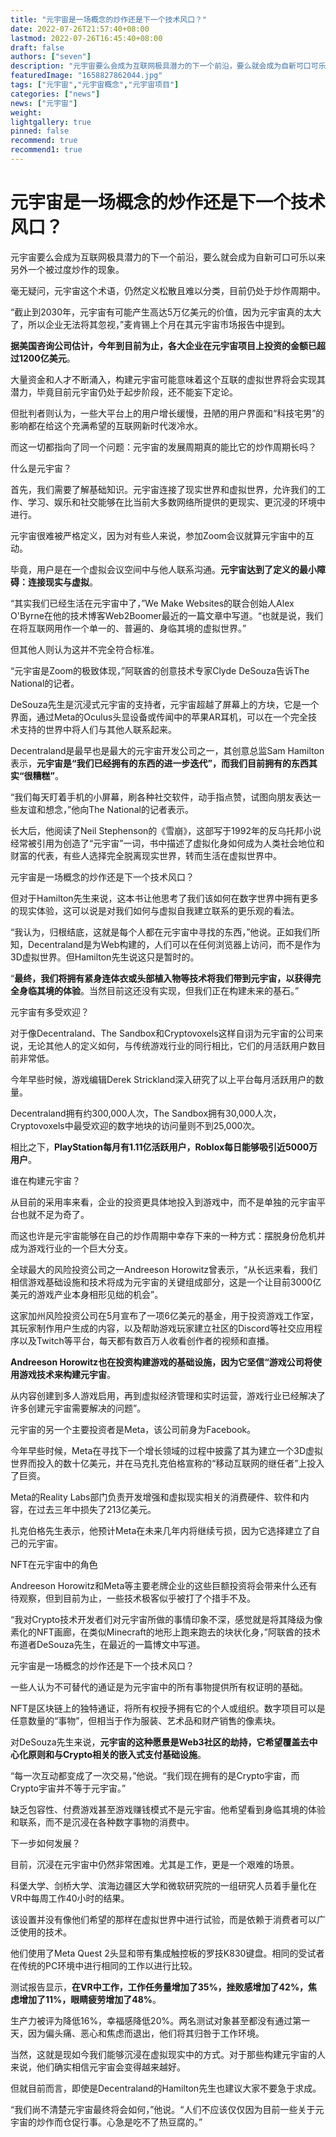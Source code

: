 ```yaml
---
title: "元宇宙是一场概念的炒作还是下一个技术风口？"
date: 2022-07-26T21:57:40+08:00
lastmod: 2022-07-26T16:45:40+08:00
draft: false
authors: ["seven"]
description: "元宇宙要么会成为互联网极具潜力的下一个前沿，要么就会成为自新可口可乐以来另外一个被过度炒作的现象。"
featuredImage: "1658827862044.jpg"
tags: ["元宇宙","元宇宙概念","元宇宙项目"]
categories: ["news"]
news: ["元宇宙"]
weight: 
lightgallery: true
pinned: false
recommend: true
recommend1: true
---
```


# 元宇宙是一场概念的炒作还是下一个技术风口？

元宇宙要么会成为互联网极具潜力的下一个前沿，要么就会成为自新可口可乐以来另外一个被过度炒作的现象。

毫无疑问，元宇宙这个术语，仍然定义松散且难以分类，目前仍处于炒作周期中。

“截止到2030年，元宇宙有可能产生高达5万亿美元的价值，因为元宇宙真的太大了，所以企业无法将其忽视，”麦肯锡上个月在其元宇宙市场报告中提到。

**据美国咨询公司估计，今年到目前为止，各大企业在元宇宙项目上投资的金额已超过1200亿美元**。

大量资金和人才不断涌入，构建元宇宙可能意味着这个互联的虚拟世界将会实现其潜力，毕竟目前元宇宙仍处于起步阶段，还不能妄下定论。

但批判者则认为，一些大平台上的用户增长缓慢，丑陋的用户界面和“科技宅男”的影响都在给这个充满希望的互联网新时代泼冷水。

而这一切都指向了同一个问题：元宇宙的发展周期真的能比它的炒作周期长吗？

什么是元宇宙？

首先，我们需要了解基础知识。元宇宙连接了现实世界和虚拟世界，允许我们的工作、学习、娱乐和社交能够在比当前大多数网络所提供的更现实、更沉浸的环境中进行。

元宇宙很难被严格定义，因为对有些人来说，参加Zoom会议就算元宇宙中的互动。

毕竟，用户是在一个虚拟会议空间中与他人联系沟通。**元宇宙达到了定义的最小障碍：连接现实与虚拟**。

“其实我们已经生活在元宇宙中了，”We Make Websites的联合创始人Alex O'Byrne在他的技术博客Web2Boomer最近的一篇文章中写道。“也就是说，我们在将互联网用作一个单一的、普遍的、身临其境的虚拟世界。”

但其他人则认为这并不完全符合标准。

“元宇宙是Zoom的极致体现，”阿联酋的创意技术专家Clyde DeSouza告诉The National的记者。

DeSouza先生是沉浸式元宇宙的支持者，元宇宙超越了屏幕上的方块，它是一个界面，通过Meta的Oculus头显设备或传闻中的苹果AR耳机，可以在一个完全技术支持的世界中将人们与其他人联系起来。

Decentraland是最早也是最大的元宇宙开发公司之一，其创意总监Sam Hamilton表示，**元宇宙是“我们已经拥有的东西的进一步迭代”，而我们目前拥有的东西其实“很糟糕”**。

“我们每天盯着手机的小屏幕，刷各种社交软件，动手指点赞，试图向朋友表达一些友谊和想念，”他向The National的记者表示。

长大后，他阅读了Neil Stephenson的《雪崩》，这部写于1992年的反乌托邦小说经常被引用为创造了“元宇宙”一词，书中描述了虚拟化身如何成为人类社会地位和财富的代表，有些人选择完全脱离现实世界，转而生活在虚拟世界中。

元宇宙是一场概念的炒作还是下一个技术风口？

但对于Hamilton先生来说，这本书让他思考了我们该如何在数字世界中拥有更多的现实体验，这可以说是对我们如何与虚拟自我建立联系的更乐观的看法。

“我认为，归根结底，这就是每个人都在元宇宙中寻找的东西，”他说。正如我们所知，Decentraland是为Web构建的，人们可以在任何浏览器上访问，而不是作为3D虚拟世界。但Hamilton先生说这只是暂时的。

“**最终，我们将拥有紧身连体衣或头部植入物等技术将我们带到元宇宙，以获得完全身临其境的体验**。当然目前这还没有实现，但我们正在构建未来的基石。”

元宇宙有多受欢迎？

对于像Decentraland、The Sandbox和Cryptovoxels这样自诩为元宇宙的公司来说，无论其他人的定义如何，与传统游戏行业的同行相比，它们的月活跃用户数目前非常低。

今年早些时候，游戏编辑Derek Strickland深入研究了以上平台每月活跃用户的数量。

Decentraland拥有约300,000人次，The Sandbox拥有30,000人次，Cryptovoxels中最受欢迎的数字地块的访问量则不到25,000次。

相比之下，**PlayStation每月有1.11亿活跃用户，Roblox每日能够吸引近5000万用户**。

谁在构建元宇宙？

从目前的采用率来看，企业的投资更具体地投入到游戏中，而不是单独的元宇宙平台也就不足为奇了。

而这也许是元宇宙能够在自己的炒作周期中幸存下来的一种方式：摆脱身份危机并成为游戏行业的一个巨大分支。

全球最大的风险投资公司之一Andreeson Horowitz曾表示，“从长远来看，我们相信游戏基础设施和技术将成为元宇宙的关键组成部分，这是一个让目前3000亿美元的游戏产业本身相形见绌的机会”。

这家加州风险投资公司在5月宣布了一项6亿美元的基金，用于投资游戏工作室，其玩家制作用户生成的内容，以及帮助游戏玩家建立社区的Discord等社交应用程序以及Twitch等平台，每天都有数百万人收看创作者的视频和直播。

**Andreeson Horowitz也在投资构建游戏的基础设施，因为它坚信“游戏公司将使用游戏技术来构建元宇宙**。

从内容创建到多人游戏启用，再到虚拟经济管理和实时运营，游戏行业已经解决了许多创建元宇宙需要解决的问题”。

元宇宙的另一个主要投资者是Meta，该公司前身为Facebook。

今年早些时候，Meta在寻找下一个增长领域的过程中披露了其为建立一个3D虚拟世界而投入的数十亿美元，并在马克扎克伯格宣称的“移动互联网的继任者”上投入了巨资。

Meta的Reality Labs部门负责开发增强和虚拟现实相关的消费硬件、软件和内容，在过去三年中损失了213亿美元。

扎克伯格先生表示，他预计Meta在未来几年内将继续亏损，因为它选择建立了自己的元宇宙。

NFT在元宇宙中的角色

Andreeson Horowitz和Meta等主要老牌企业的这些巨额投资将会带来什么还有待观察，但到目前为止，一些技术极客似乎被打了个措手不及。

“我对Crypto技术开发者们对元宇宙所做的事情印象不深，感觉就是将其降级为像素化的NFT画廊，在类似Minecraft的地形上跑来跑去的块状化身，”阿联酋的技术布道者DeSouza先生，在最近的一篇博文中写道。

元宇宙是一场概念的炒作还是下一个技术风口？

一些人认为不可替代的通证是为元宇宙中的所有事物提供所有权证明的基础。

NFT是区块链上的独特通证，将所有权授予拥有它的个人或组织。数字项目可以是任意数量的“事物”，但相当于作为服装、艺术品和财产销售的像素块。

对DeSouza先生来说，**元宇宙的这种愿景是Web3社区的劫持，它希望覆盖去中心化原则和与Crypto相关的嵌入式支付基础设施**。

“每一次互动都变成了一次交易，”他说。“我们现在拥有的是Crypto宇宙，而Crypto宇宙并不等于元宇宙。”

缺乏包容性、付费游戏甚至游戏赚钱模式不是元宇宙。他希望看到身临其境的体验和联系，而不是沉浸在各种数字事物的消费中。

下一步如何发展？

目前，沉浸在元宇宙中仍然非常困难。尤其是工作，更是一个艰难的场景。

科堡大学、剑桥大学、滨海边疆区大学和微软研究院的一组研究人员着手量化在VR中每周工作40小时的结果。

该设置并没有像他们希望的那样在虚拟世界中进行试验，而是依赖于消费者可以广泛使用的技术。

他们使用了Meta Quest 2头显和带有集成触控板的罗技K830键盘。相同的受试者在传统的PC环境中进行相同的工作以进行比较。

测试报告显示，**在VR中工作，工作任务量增加了35%，挫败感增加了42%，焦虑增加了11%，眼睛疲劳增加了48%**。

生产力被评为降低16%，幸福感降低20%。两名测试对象甚至都没有通过第一天，因为偏头痛、恶心和焦虑而退出，他们将其归咎于工作环境。

当然，这就是现如今我们能够沉浸在虚拟现实中的方式。对于那些构建元宇宙的人来说，他们确实相信元宇宙会变得越来越好。

但就目前而言，即使是Decentraland的Hamilton先生也建议大家不要急于求成。

“我们尚不清楚元宇宙最终将会如何，”他说。“人们不应该仅仅因为目前一些关于元宇宙的炒作而仓促行事。心急是吃不了热豆腐的。”
